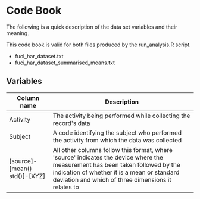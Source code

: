 # Code Book

The following is a quick description of the data set variables and their meaning.

This code book is valid for both files produced by the run_analysis.R script.
* fuci_har_dataset.txt
* fuci_har_dataset_summarised_means.txt

## Variables

| Column name                     | Description
|---------------------------------|-------------------------------------------------------------------
| Activity                        | The activity being performed while collecting the record's data
| Subject                         | A code identifying the subject who performed the activity from which the data was collected
| [source]-[mean() std()]-[XYZ] | All other columns follow this format, where 'source' indicates the device where the measurement has been taken followed by the indication of whether it is a mean or standard deviation and which of three dimensions it relates to
